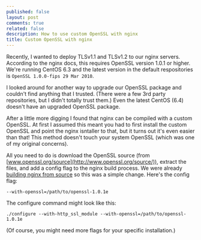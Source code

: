 ```yaml
---
published: false
layout: post
comments: true
related: false
description: How to use custom OpenSSL with nginx
title: Custom OpenSSL with nginx
---
```


Recently, I wanted to deploy TLSv1.1 and TLSv1.2 to our nginx servers. According to the nginx docs, this requires OpenSSL version 1.0.1 or higher. We're running CentOS 6.3 and the latest  version in the default respositories is `OpenSSL 1.0.0-fips 29 Mar 2010`.

I looked around for another way to upgrade our OpenSSL package and couldn't find anything that I trusted. (There were a few 3rd party repositories, but I didn't totally trust them.) Even the latest CentOS (6.4) doesn't have an upgraded OpenSSL package.

After a little more digging I found that nginx can be compiled with a custom OpenSSL. At first I assumed this meant you had to first install the custom OpenSSL and point the nginx isntaller to that, but it turns out it's even easier than that! This method doesn't touch your system OpenSSL (which was one of my original concerns).

All you need to do is download the OpenSSL source (from [www.openssl.org/source](http://www.openssl.org/source/)), extract the files, and add a config flag to the nginx build process. We were already [building nginx from source](http://nginx.org/en/docs/configure.html) so this was a simple change. Here's the config flag:

    --with-openssl=/path/to/openssl-1.0.1e
    
The configure command might look like this:

    ./configure --with-http_ssl_module --with-openssl=/path/to/openssl-1.0.1e
    
(Of course, you might need more flags for your specific installation.)